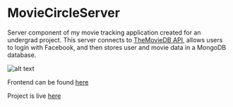 # MovieCircleServer

Server component of my movie tracking application created for an undergrad project. This server connects to [TheMovieDB API](https://www.themoviedb.org/?language=en), allows users to login with Facebook, and then stores user and movie data in a MongoDB database.

![alt text](http://i.imgur.com/K9Vq3wF.jpg)


Frontend can be found [here](https://github.com/GilbertLS/MovieCircle)

Project is live [here](https://moviecircle.gilbertls.com/)
